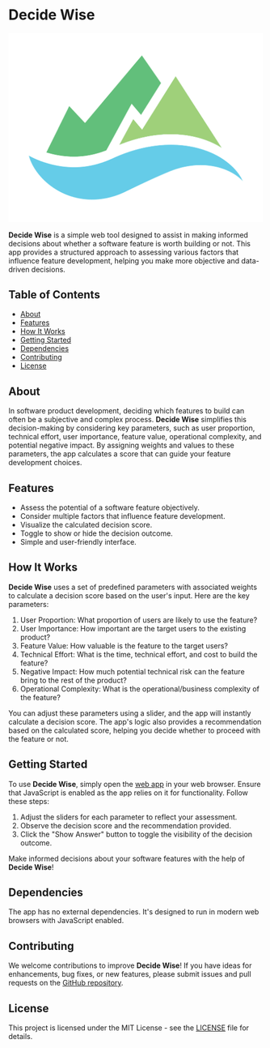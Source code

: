 # Decide Wise

![Decide Wise Logo](favicon.png)

**Decide Wise** is a simple web tool designed to assist in making informed decisions about whether a software feature is worth building or not. This app provides a structured approach to assessing various factors that influence feature development, helping you make more objective and data-driven decisions.

## Table of Contents

- [About](#about)
- [Features](#features)
- [How It Works](#how-it-works)
- [Getting Started](#getting-started)
- [Dependencies](#dependencies)
- [Contributing](#contributing)
- [License](#license)

## About

In software product development, deciding which features to build can often be a subjective and complex process. **Decide Wise** simplifies this decision-making by considering key parameters, such as user proportion, technical effort, user importance, feature value, operational complexity, and potential negative impact. By assigning weights and values to these parameters, the app calculates a score that can guide your feature development choices.

## Features

- Assess the potential of a software feature objectively.
- Consider multiple factors that influence feature development.
- Visualize the calculated decision score.
- Toggle to show or hide the decision outcome.
- Simple and user-friendly interface.

## How It Works

**Decide Wise** uses a set of predefined parameters with associated weights to calculate a decision score based on the user's input. Here are the key parameters:

1. User Proportion: What proportion of users are likely to use the feature?
2. User Importance: How important are the target users to the existing product?
3. Feature Value: How valuable is the feature to the target users?
4. Technical Effort: What is the time, technical effort, and cost to build the feature?
5. Negative Impact: How much potential technical risk can the feature bring to the rest of the product?
6. Operational Complexity: What is the operational/business complexity of the feature?

You can adjust these parameters using a slider, and the app will instantly calculate a decision score. The app's logic also provides a recommendation based on the calculated score, helping you decide whether to proceed with the feature or not.

## Getting Started

To use **Decide Wise**, simply open the [web app](avi4h.github.io/decide-wise/) in your web browser. Ensure that JavaScript is enabled as the app relies on it for functionality. Follow these steps:

1. Adjust the sliders for each parameter to reflect your assessment.
2. Observe the decision score and the recommendation provided.
3. Click the "Show Answer" button to toggle the visibility of the decision outcome.

Make informed decisions about your software features with the help of **Decide Wise**!

## Dependencies

The app has no external dependencies. It's designed to run in modern web browsers with JavaScript enabled.

## Contributing

We welcome contributions to improve **Decide Wise**! If you have ideas for enhancements, bug fixes, or new features, please submit issues and pull requests on the [GitHub repository](https://github.com/yourusername/decide-wise).

## License

This project is licensed under the MIT License - see the [LICENSE](https://opensource.org/license/mit/) file for details.
